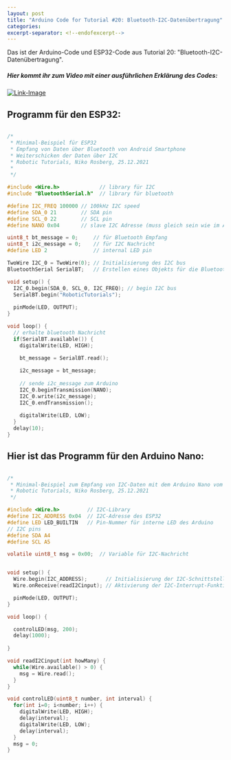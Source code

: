 ```yaml
---
layout: post
title: "Arduino Code for Tutorial #20: Bluetooth-I2C-Datenübertragung"
categories:
excerpt-separator: <!--endofexcerpt-->
---
```


Das ist der Arduino-Code und ESP32-Code aus Tutorial 20: "Bluetooth-I2C-Datenübertragung".

<!--endofexcerpt-->

##### Hier kommt ihr zum Video mit einer ausführlichen Erklärung des Codes:

[<img src="../../../../../robotic-tutorials/assets/media/Youtube_Link_images/yt_link_flash_memory.jpg" alt="Link-Image">](https://www.youtube.com/watch?v=jDxaIuXRgvo)

## Programm für den ESP32:

```c

/*
 * Minimal-Beispiel für ESP32
 * Empfang von Daten über Bluetooth von Android Smartphone
 * Weiterschicken der Daten über I2C
 * Robotic Tutorials, Niko Rosberg, 25.12.2021
 * 
 */

#include <Wire.h>             // library für I2C
#include "BluetoothSerial.h"  // library für bluetooth

#define I2C_FREQ 100000 // 100kHz I2C speed
#define SDA_0 21        // SDA pin
#define SCL_0 22        // SCL pin
#define NANO 0x04       // slave I2C Adresse (muss gleich sein wie im Arduino-Sketch)

uint8_t bt_message = 0;     // für Bluetooth Empfang
uint8_t i2c_message = 0;    // für I2C Nachricht
#define LED 2               // internal LED pin

TwoWire I2C_0 = TwoWire(0); // Initialisierung des I2C bus
BluetoothSerial SerialBT;   // Erstellen eines Objekts für die Bluetooth-Übertragung

void setup() {
  I2C_0.begin(SDA_0, SCL_0, I2C_FREQ); // begin I2C bus
  SerialBT.begin("RoboticTutorials");
  
  pinMode(LED, OUTPUT);
}

void loop() {
  // erhalte bluetooth Nachricht
  if(SerialBT.available()) {
    digitalWrite(LED, HIGH);
    
    bt_message = SerialBT.read();

    i2c_message = bt_message;
    
    // sende i2c_message zum Arduino
    I2C_0.beginTransmission(NANO);
    I2C_0.write(i2c_message);
    I2C_0.endTransmission();
    
    digitalWrite(LED, LOW);
  }
  delay(10);
}

```

## Hier ist das Programm für den Arduino Nano:

```c

/*
 * Minimal-Beispiel zum Empfang von I2C-Daten mit dem Arduino Nano vom ESP32.
 * Robotic Tutorials, Niko Rosberg, 25.12.2021
 */

#include <Wire.h>         // I2C-Library
#define I2C_ADDRESS 0x04  // I2C-Adresse des ESP32
#define LED LED_BUILTIN   // Pin-Nummer für interne LED des Arduino
// I2C pins
#define SDA A4
#define SCL A5

volatile uint8_t msg = 0x00;  // Variable für I2C-Nachricht


void setup() {
  Wire.begin(I2C_ADDRESS);      // Initialisierung der I2C-Schnittstelle
  Wire.onReceive(readI2Cinput); // Aktivierung der I2C-Interrupt-Funktion

  pinMode(LED, OUTPUT);
}

void loop() {

  controlLED(msg, 200);
  delay(1000);
  
}

void readI2Cinput(int howMany) {
  while(Wire.available() > 0) {
    msg = Wire.read();
  }
}

void controlLED(uint8_t number, int interval) {
  for(int i=0; i<number; i++) {
    digitalWrite(LED, HIGH);
    delay(interval);
    digitalWrite(LED, LOW);
    delay(interval);
  }
  msg = 0;
}

```

